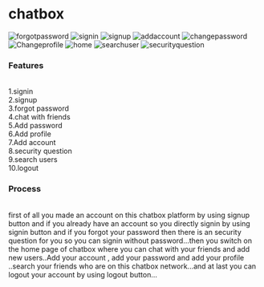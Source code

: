 # chatbox

![forgotpassword](https://user-images.githubusercontent.com/63538576/87396957-3f5b3480-c5d1-11ea-86d4-bf0d2fea55fc.PNG)
![signin](https://user-images.githubusercontent.com/63538576/87396968-42eebb80-c5d1-11ea-917a-00b643f89670.PNG)
![signup](https://user-images.githubusercontent.com/63538576/87396976-45e9ac00-c5d1-11ea-96c7-632e9a8635a5.PNG)
![addaccount](https://user-images.githubusercontent.com/63538576/87397109-6a458880-c5d1-11ea-96ce-7e1eae359151.PNG)
![changepassword](https://user-images.githubusercontent.com/63538576/87397115-6b76b580-c5d1-11ea-8766-81b52d4ad223.PNG)
![Changeprofile](https://user-images.githubusercontent.com/63538576/87397117-6c0f4c00-c5d1-11ea-8982-eae639c9e9fe.PNG)
![home](https://user-images.githubusercontent.com/63538576/87397123-6dd90f80-c5d1-11ea-895c-91365daad699.PNG)
![searchuser](https://user-images.githubusercontent.com/63538576/87397126-6e71a600-c5d1-11ea-87c7-510324fe8371.PNG)
![securityquestion](https://user-images.githubusercontent.com/63538576/87397129-6fa2d300-c5d1-11ea-9163-bd88ceb66914.PNG)

<h3>Features</h3><br>
1.signin<br>
2.signup<br>
3.forgot password<br>
4.chat with friends<br>
5.Add password<br>
6.Add profile<br>
7.Add account<br>
8.security question<br>
9.search users<br>
10.logout<br>
<h3>Process</h3><br>
first of all you made an account on this chatbox platform by using signup button and if you already have an account so you directly signin by using signin button and if
you forgot your password then there is an security question for you so you can signin without password...then you switch on the home page of chatbox where you can chat with your friends
and add new users..Add your account , add your password and add your profile ..search your friends who are on this chatbox network...and at last you can logout your account by
using logout button...
